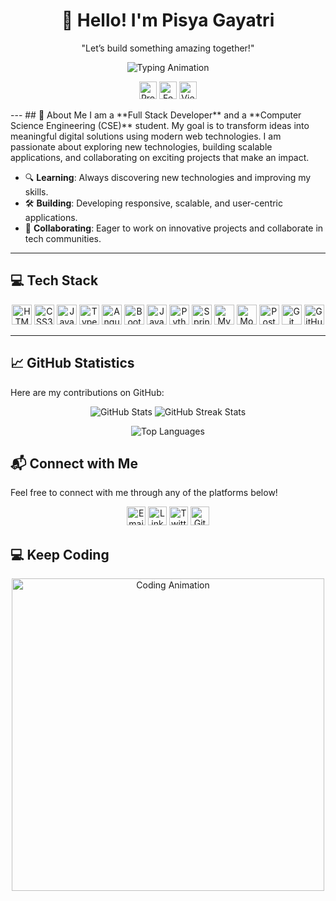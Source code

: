 <p >
  <h1 align="center"><strong>👋 Hello! I'm Pisya Gayatri </strong></h1>
</p>
<p align="center">"Let’s build something amazing together!"</p>
<p align="center">
  <img src="https://readme-typing-svg.herokuapp.com?font=Fira+Code&weight=600&size=28&pause=1000&color=6A1B9A&center=true&vCenter=true&width=650&height=70&lines=Full+Stack+Developer;Tech+Enthusiast;CSE+Student;Prompt+Engineer" alt="Typing Animation">
</p>
<p align="center">
  <img src="https://komarev.com/ghpvc/?username=gayatripisya&label=Profile%20Views&color=6A1B9A&style=flat-square" alt="Profile Views" height="28">
  <img src="https://img.shields.io/badge/Focus-Full%20Stack%20Development-blueviolet?style=flat-square" alt="Focus on Full Stack Development" height="28">
  <a href="https://gayatripisya.vercel.app/" target="_blank">
    <img src="https://img.shields.io/badge/Portfolio-View%20My%20Portfolio-blueviolet?style=flat-square" alt="View My Portfolio" height="28" />
  </a>
</p>
---
## 📌 About Me
I am a **Full Stack Developer** and a **Computer Science Engineering (CSE)** student. My goal is to transform ideas into meaningful digital solutions using modern web technologies. I am passionate about exploring new technologies, building scalable applications, and collaborating on exciting projects that make an impact.

- 🔍 **Learning**: Always discovering new technologies and improving my skills.
- 🛠️ **Building**: Developing responsive, scalable, and user-centric applications.
- 🌱 **Collaborating**: Eager to work on innovative projects and collaborate in tech communities.

---
## 💻 Tech Stack

<p align="center">
  <img src="https://img.shields.io/badge/HTML5-E34F26?style=flat-square&logo=html5&logoColor=white" alt="HTML5" height="32"/>
  <img src="https://img.shields.io/badge/CSS3-1572B6?style=flat-square&logo=css3&logoColor=white" alt="CSS3" height="32"/>
  <img src="https://img.shields.io/badge/JavaScript-F7DF1E?style=flat-square&logo=javascript&logoColor=black" alt="JavaScript" height="32"/>
  <img src="https://img.shields.io/badge/TypeScript-007ACC?style=flat-square&logo=typescript&logoColor=white" alt="TypeScript" height="32"/>
  <img src="https://img.shields.io/badge/Angular-DD0031?style=flat-square&logo=angular&logoColor=white" alt="Angular" height="32"/>
  <img src="https://img.shields.io/badge/Bootstrap-563D7C?style=flat-square&logo=bootstrap&logoColor=white" alt="Bootstrap" height="32"/>
  <img src="https://img.shields.io/badge/Java-007396?style=flat-square&logo=java&logoColor=white" alt="Java" height="32"/>
  <img src="https://img.shields.io/badge/Python-3776AB?style=flat-square&logo=python&logoColor=white" alt="Python" height="32"/>
  <img src="https://img.shields.io/badge/Spring%20Boot-6DB33F?style=flat-square&logo=spring&logoColor=white" alt="Spring Boot" height="32"/>
  <img src="https://img.shields.io/badge/MySQL-4479A1?style=flat-square&logo=mysql&logoColor=white" alt="MySQL" height="32"/>
  <img src="https://img.shields.io/badge/MongoDB-47A248?style=flat-square&logo=mongodb&logoColor=white" alt="MongoDB" height="32"/>
  <img src="https://img.shields.io/badge/Postman-FF6C37?style=flat-square&logo=postman&logoColor=white" alt="Postman" height="32"/>
  <img src="https://img.shields.io/badge/Git-F05032?style=flat-square&logo=git&logoColor=white" alt="Git" height="32"/>
  <img src="https://img.shields.io/badge/GitHub-181717?style=flat-square&logo=github&logoColor=white" alt="GitHub" height="32"/>
</p>

---

## 📈 GitHub Statistics

Here are my contributions on GitHub:

<div align="center">
  <img src="https://github-readme-stats.vercel.app/api?username=gayatripisya&show_icons=true&theme=white&hide_border=true" alt="GitHub Stats" />
 <img src="https://streak-stats.demolab.com?user=gayatripisya&theme=white&hide_border=true" alt="GitHub Streak Stats" />
</div>

<p align="center">
  <img src="https://github-readme-stats.vercel.app/api/top-langs/?username=gayatripisya&layout=compact&theme=white&hide_border=true" alt="Top Languages" />
</p>



## 📬 Connect with Me

Feel free to connect with me through any of the platforms below!

<p align="center">
  <a href="mailto:gayatripisya@gmail.com"><img src="https://img.shields.io/badge/Gmail-D14836?style=flat-square&logo=gmail&logoColor=white" alt="Email" height="30" /></a>
  <a href="https://www.linkedin.com/in/gayatri-pisya/"><img src="https://img.shields.io/badge/LinkedIn-0A66C2?style=flat-square&logo=linkedin&logoColor=white" alt="LinkedIn" height="30" /></a>
  <a href="https://x.com/Gayatri_pisya"><img src="https://img.shields.io/badge/Twitter-1DA1F2?style=flat-square&logo=twitter&logoColor=white" alt="Twitter" height="30" /></a>
  <a href="https://github.com/gayatripisya"><img src="https://img.shields.io/badge/GitHub-181717?style=flat-square&logo=github&logoColor=white" alt="GitHub" height="30" /></a>
</p>

## 💻 Keep Coding

<p align="center">
  <img src="https://media.giphy.com/media/L1R1tvI9svkIWwpVYr/giphy.gif" alt="Coding Animation" width="500" />
</p>
